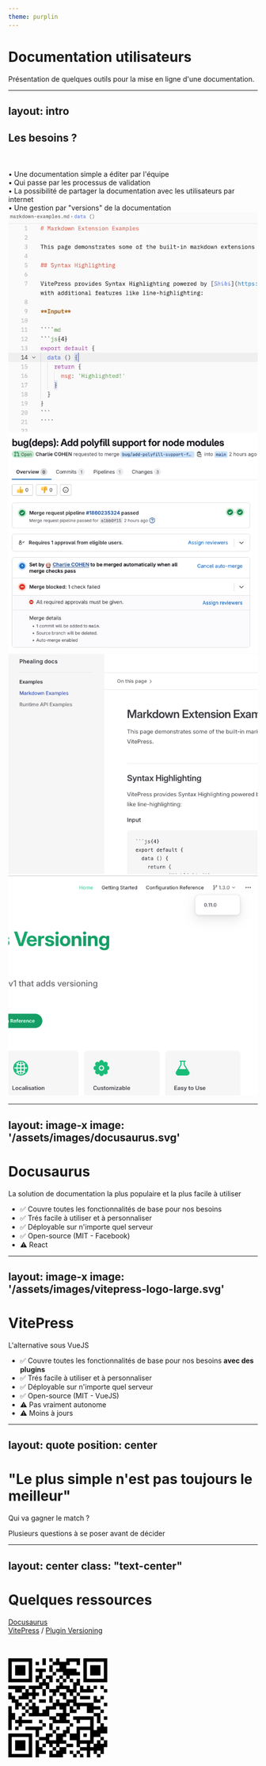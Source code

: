```yaml
---
theme: purplin
---
```


# Documentation utilisateurs

Présentation de quelques outils pour la mise en ligne d'une documentation.

<BarBottom  title="Charlie Cohen">
  <Item text="Linzell">
    <carbon:logo-github />
  </Item>
</BarBottom>

<!--
Objectifs :
- Comprendre les besoins
- Voir ce qu'il existe
- Voir les outils disponibles
- Préparer la mise en place
-->

---
layout: intro
---

## Les besoins ?

<br />
<br />

<div class="grid grid-cols-2 gap-x-4">
<div>
• Une documentation simple a éditer par l'équipe
<br />
<v-click>
• Qui passe par les processus de validation
</v-click>
<br />
<v-click>
• La possibilité de partager la documentation avec les utilisateurs par internet
</v-click>
<br />
<v-click>
• Une gestion par "versions" de la documentation
</v-click>

</div>
<div class="relative flex justify-center">
    <img src="./assets/images/markdown.png" class="absolute top--40">
    <img v-click="1" src="./assets/images/gitlab.png" class="absolute top--40">
    <img v-click="2" src="./assets/images/vitepress.png" class="absolute top--40">
    <img v-click="3" src="./assets/images/versions.png" class="absolute top--40">
</div>
</div>

<!--
- Simple :
• Utilisation du Markdown
• Possibilité de rajouter un éditeur et des comptes
• Possibilité de rajouter des images
• Possibilité de rajouter des liens
- Validation :
• Toutes modifications doivent être validées par un administrateur avant de pouvoir être publiées
• Utilisation de GitLab pour la gestion des versions
• Déploiement automatique quand cycle de validation est terminé
- Partage :
• Possibilité de partager la documentation avec les utilisateurs par internet
• Possibilité de le connecter avec le site Wordpress existant
• Possibilité de renvoyer depuis l'application Phealing vers la documentation
- Versions :
• Possibilité de créer des versions de la documentation
• Possibilité de renvoyer les utilisateurs vers leurs versions en cours
-->

---
layout: image-x
image: '/assets/images/docusaurus.svg'
---

# Docusaurus

La solution de documentation la plus populaire et la plus facile à utiliser

<ul>
<v-click>
<li><span class="text-sm">
    ✅ Couvre toutes les fonctionnalités de base pour nos besoins
</span></li>
</v-click>
<v-click>
<li><span class="text-sm">
    ✅ Trés facile à utiliser et à personnaliser
</span></li>
</v-click>
<v-click>
<li><span class="text-sm">
    ✅ Déployable sur n'importe quel serveur
</span></li>
</v-click>
<v-click>
<li><span class="text-sm">
    ✅ Open-source (MIT - Facebook)
</span></li>
</v-click>
<v-click>
<li><span class="text-sm">
    ⚠️ React
</span></li>
</v-click>
</ul>

<!--
Notes :
- C'est la solution la plus populaire
- Je l'ai utilisé sur de nombreux projets
- Ce lance en 5 minutes, déploiement compris sur Github/Vercel/Netlify
- Pas encore testé sur AWS de déployer la chose, mais pas de raisons
- Les peluches sont beaucoup trop mignonnes
- Possibilité d'y adjoindre des "pages", comme des tutoriels ou des guides, mais à voir la pertinence avec Wordpress
- Respectera les standards de SEO et nos cycles de validations facilement
-->

---
layout: image-x
image: '/assets/images/vitepress-logo-large.svg'
---

# VitePress

L'alternative sous VueJS

<ul>
<v-click>
<li><span class="text-sm">
    ✅ Couvre toutes les fonctionnalités de base pour nos besoins <strong>avec des plugins</strong>
</span></li>
</v-click>
<v-click>
<li><span class="text-sm">
    ✅ Trés facile à utiliser et à personnaliser
</span></li>
</v-click>
<v-click>
<li><span class="text-sm">
    ✅ Déployable sur n'importe quel serveur
</span></li>
</v-click>
<v-click>
<li><span class="text-sm">
    ✅ Open-source (MIT - VueJS)
</span></li>
</v-click>
<v-click>
<li><span class="text-sm">
    ⚠️ Pas vraiment autonome
</span></li>
</v-click>
<v-click>
<li><span class="text-sm">
    ⚠️ Moins à jours
</span></li>
</v-click>
</ul>

<!--
Notes :
- C'est plus une solution "doc tech" que de documentation
- Moins autonome de base, mais des plugins plus ou moins à jours existent pour améliorer la situation
- A le gros avantage de nous permettre de re-utiliser nos composants VueJS pour construire des pages plus complexes
- Risque de prendre plus de temps à développer que d'autres solutions
-->

---
layout: quote
position: center
---

# "Le plus simple n'est pas toujours le meilleur"
Qui va gagner le match ?

Plusieurs questions à se poser avant de décider

<!--
Questions :
- Echelle de temps avant release de la documentation. Avant le départ de Xavier ? De Salome ?
- Va t'on vraiment re-utiliser nos composants VueJS pour construire des pages plus complexes ?
- Besoin de passer par Gitlab/Github, donc qui va review la chose ? Est-ce qui est souhaitable ?
-->

---
layout: center
class: "text-center"
---

# Quelques ressources

[Docusaurus](https://docusaurus.io/)
<br />
[VitePress](https://vitepress.dev/) / [Plugin Versioning](https://vvp.imb11.dev/)

<br />
<br />

<div class="flex justify-center">
    <img src="./assets/images/qrCode.png" style="width: 200px;">
</div>

<BarBottom  title="Charlie Cohen">
  <Item text="Linzell">
    <carbon:logo-github />
  </Item>
</BarBottom>
